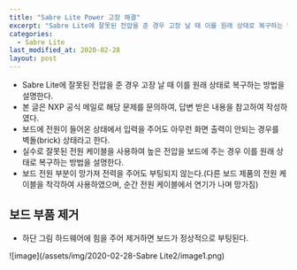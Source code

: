 ```yaml
---
title: "Sabre Lite Power 고장 해결"
excerpt: "Sabre Lite에 잘못된 전압을 준 경우 고장 날 때 이를 원래 상태로 복구하는 방법을 설명한다."
categories:
  - Sabre Lite
last_modified_at: 2020-02-28
layout: post
---
```

- Sabre Lite에 잘못된 전압을 준 경우 고장 날 때 이를 원래 상태로 복구하는 방법을 설명한다.
- 본 글은 NXP 공식 메일로 해당 문제를 문의하여, 답변 받은 내용을 참고하여 작성하였다.
- 보드에 전원이 들어온 상태에서 입력을 주어도 아무런 화면 출력이 안되는 경우를 벽돌(brick) 상태라고 한다.
- 실수로 잘못된 전원 케이블을 사용하여 높은 전압을 보드에 주는 경우 이를 원래 상태로 복구하는 방법을 설명한다.
- 보드 전원 부분이 망가져 전력을 주어도 부팅되지 않는다.(다른 보드 제품의 전원 케이블을 착각하여 사용하였으며, 순간 전원 케이블에서 연기가 나며 망가짐)



## 보드 부품 제거
- 하단 그림 하드웨어에 힘을 주어 제거하면 보드가 정상적으로 부팅된다.

![image](/assets/img/2020-02-28-Sabre Lite2/image1.png)